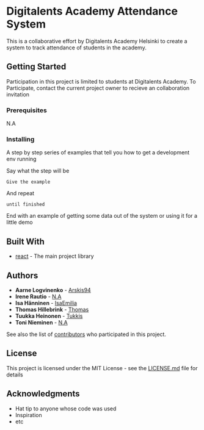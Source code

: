 # Digitalents Academy Attendance System

This is a collaborative effort by Digitalents Academy Helsinki to create a system to track attendance of students in the academy.

## Getting Started

Participation in this project is limited to students at Digitalents Academy. To Participate, contact the current project owner to recieve an collaboration invitation

### Prerequisites

N.A

### Installing

A step by step series of examples that tell you how to get a development env running

Say what the step will be

```
Give the example
```

And repeat

```
until finished
```

End with an example of getting some data out of the system or using it for a little demo

## Built With

- [react](https://github.com/facebook/react) - The main project library

## Authors

- **Aarne Logvinenko** - [Arskis94](https://github.com/Arskis94/)
- **Irene Rautio** - [N.A](https://github.com/N.A)
- **Isa Hänninen** - [IsaEmilia](https://github.com/IsaEmilia)
- **Thomas Hillebrink** - [Thomas](https://github.com/ThomasHillebrink)
- **Tuukka Heinonen** - [Tukkis](https://github.com/Tukkis)
- **Toni Nieminen** - [N.A](https://github.com/N.A)

See also the list of [contributors](https://github.com/Arskis94/KelloKorttiProject/graphs/contributors) who participated in this project.

## License

This project is licensed under the MIT License - see the [LICENSE.md](LICENSE.md) file for details

## Acknowledgments

- Hat tip to anyone whose code was used
- Inspiration
- etc
